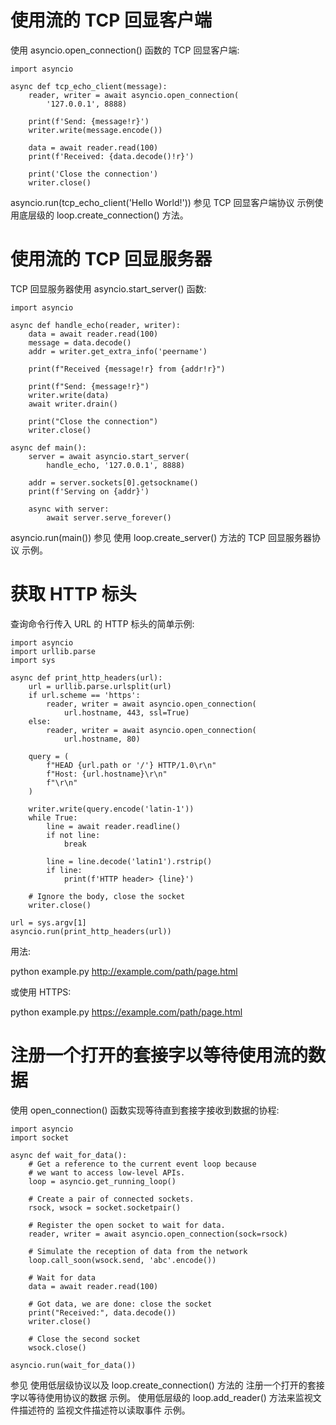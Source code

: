 # 使用流的 TCP 回显客户端
使用 asyncio.open_connection() 函数的 TCP 回显客户端:
```
import asyncio

async def tcp_echo_client(message):
    reader, writer = await asyncio.open_connection(
        '127.0.0.1', 8888)

    print(f'Send: {message!r}')
    writer.write(message.encode())

    data = await reader.read(100)
    print(f'Received: {data.decode()!r}')

    print('Close the connection')
    writer.close()
```
asyncio.run(tcp_echo_client('Hello World!'))
参见 TCP 回显客户端协议 示例使用底层级的 loop.create_connection() 方法。

# 使用流的 TCP 回显服务器
TCP 回显服务器使用 asyncio.start_server() 函数:
```
import asyncio

async def handle_echo(reader, writer):
    data = await reader.read(100)
    message = data.decode()
    addr = writer.get_extra_info('peername')

    print(f"Received {message!r} from {addr!r}")

    print(f"Send: {message!r}")
    writer.write(data)
    await writer.drain()

    print("Close the connection")
    writer.close()

async def main():
    server = await asyncio.start_server(
        handle_echo, '127.0.0.1', 8888)

    addr = server.sockets[0].getsockname()
    print(f'Serving on {addr}')

    async with server:
        await server.serve_forever()
```
asyncio.run(main())
参见 使用 loop.create_server() 方法的 TCP 回显服务器协议 示例。

# 获取 HTTP 标头
查询命令行传入 URL 的 HTTP 标头的简单示例:
```
import asyncio
import urllib.parse
import sys

async def print_http_headers(url):
    url = urllib.parse.urlsplit(url)
    if url.scheme == 'https':
        reader, writer = await asyncio.open_connection(
            url.hostname, 443, ssl=True)
    else:
        reader, writer = await asyncio.open_connection(
            url.hostname, 80)

    query = (
        f"HEAD {url.path or '/'} HTTP/1.0\r\n"
        f"Host: {url.hostname}\r\n"
        f"\r\n"
    )

    writer.write(query.encode('latin-1'))
    while True:
        line = await reader.readline()
        if not line:
            break

        line = line.decode('latin1').rstrip()
        if line:
            print(f'HTTP header> {line}')

    # Ignore the body, close the socket
    writer.close()

url = sys.argv[1]
asyncio.run(print_http_headers(url))
```
用法:

python example.py http://example.com/path/page.html

或使用 HTTPS:

python example.py https://example.com/path/page.html

# 注册一个打开的套接字以等待使用流的数据
使用 open_connection() 函数实现等待直到套接字接收到数据的协程:
```
import asyncio
import socket

async def wait_for_data():
    # Get a reference to the current event loop because
    # we want to access low-level APIs.
    loop = asyncio.get_running_loop()

    # Create a pair of connected sockets.
    rsock, wsock = socket.socketpair()

    # Register the open socket to wait for data.
    reader, writer = await asyncio.open_connection(sock=rsock)

    # Simulate the reception of data from the network
    loop.call_soon(wsock.send, 'abc'.encode())

    # Wait for data
    data = await reader.read(100)

    # Got data, we are done: close the socket
    print("Received:", data.decode())
    writer.close()

    # Close the second socket
    wsock.close()

asyncio.run(wait_for_data())
```
参见 使用低层级协议以及 loop.create_connection() 方法的 注册一个打开的套接字以等待使用协议的数据 示例。
使用低层级的 loop.add_reader() 方法来监视文件描述符的 监视文件描述符以读取事件 示例。